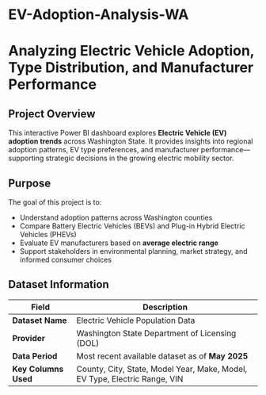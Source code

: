 # EV-Adoption-Analysis-WA


#  Analyzing Electric Vehicle Adoption, Type Distribution, and Manufacturer Performance

##  Project Overview

This interactive Power BI dashboard explores **Electric Vehicle (EV) adoption trends** across Washington State. It provides insights into regional adoption patterns, EV type preferences, and manufacturer performance—supporting strategic decisions in the growing electric mobility sector.



##  Purpose

The goal of this project is to:
- Understand adoption patterns across Washington counties  
- Compare Battery Electric Vehicles (BEVs) and Plug-in Hybrid Electric Vehicles (PHEVs)  
- Evaluate EV manufacturers based on **average electric range**  
- Support stakeholders in environmental planning, market strategy, and informed consumer choices



##  Dataset Information

| Field               | Description                                                             |
|--------------------|-------------------------------------------------------------------------|
| **Dataset Name**   | Electric Vehicle Population Data                                        |
| **Provider**        | Washington State Department of Licensing (DOL)                         |
| **Data Period**     | Most recent available dataset as of **May 2025**                       |
| **Key Columns Used**| County, City, State, Model Year, Make, Model, EV Type, Electric Range, VIN |


